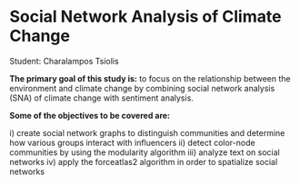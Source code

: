 # Social Network Analysis of Climate Change

Student: Charalampos Tsiolis

**The primary goal of this study is:** to focus on the relationship between the environment and climate change by combining social network analysis (SNA) of climate change with sentiment analysis. 

**Some of the objectives to be covered are:**

i)	create social network graphs to distinguish communities and determine how various groups interact with influencers
ii)	detect color-node communities by using the modularity algorithm
iii) analyze text on social networks
iv)	apply the forceatlas2 algorithm in order to spatialize social networks




